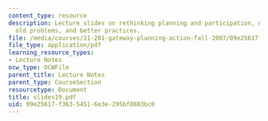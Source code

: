 ```yaml
---
content_type: resource
description: Lecture slides on rethinking planning and participation, new technologies,
  old problems, and better practices.
file: /media/courses/11-201-gateway-planning-action-fall-2007/09e25617f36354516e3e295bf0883bc0_slides19.pdf
file_type: application/pdf
learning_resource_types:
- Lecture Notes
ocw_type: OCWFile
parent_title: Lecture Notes
parent_type: CourseSection
resourcetype: Document
title: slides19.pdf
uid: 09e25617-f363-5451-6e3e-295bf0883bc0
---
```

